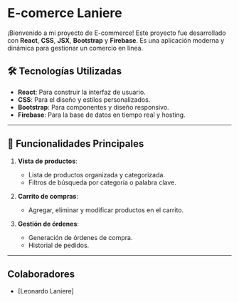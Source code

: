 # E-comerce Laniere

¡Bienvenido a mi proyecto de E-commerce! Este proyecto fue desarrollado con **React**, **CSS**, **JSX**, **Bootstrap** y **Firebase**. Es una aplicación moderna y dinámica para gestionar un comercio en línea.

## 🛠️ Tecnologías Utilizadas

- **React**: Para construir la interfaz de usuario.
- **CSS**: Para el diseño y estilos personalizados.
- **Bootstrap**: Para componentes y diseño responsivo.
- **Firebase**: Para la base de datos en tiempo real y hosting.

---

## 🚀 Funcionalidades Principales

1. **Vista de productos**: 
   - Lista de productos organizada y categorizada.
   - Filtros de búsqueda por categoría o palabra clave.

2. **Carrito de compras**: 
   - Agregar, eliminar y modificar productos en el carrito.


3. **Gestión de órdenes**:
   - Generación de órdenes de compra.
   - Historial de pedidos.

---

## Colaboradores
- [Leonardo Laniere]
